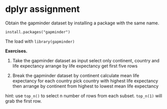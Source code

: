 # dplyr assignment

Obtain the gapminder dataset by installing a package with the same name. 

```
install.packages("gapminder")
```

The load with `library(gapminder)`


**Exercises.**

1. Take the gapminder dataset as input
select only continent, country and life expectancy
arrange by life expectancy
get first five rows


2. Break the gapminder dataset by continent
calculate mean life expectancy for each country
pick country with highest life expectancy
then arrange by continent from highest to lowest mean life expectancy

hint: use `top_n()` to select n number of rows from each subset. `top_n(1)` will grab the first row. 